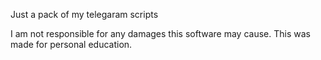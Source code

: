Just a pack of my telegaram scripts

I am not responsible for any damages this software may cause. This was made for personal education.